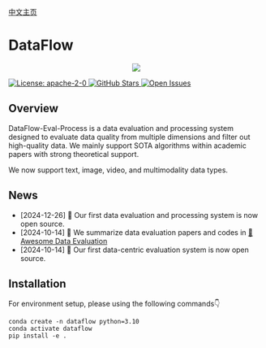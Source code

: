 [中文主页](./README.zh-CN.md)

# DataFlow

<p align="center">
  <img src="./static/images/Face.png">
</p>
<a href="https://opensource.org/license/apache-2-0" target="_blank">
    <img alt="License: apache-2-0" src="https://img.shields.io/github/license/saltstack/salt" />
</a>
<a href="https://github.com/Open-DataFlow/Open-DataFlow-Eval" target="_blank">
    <img alt="GitHub Stars" src="https://img.shields.io/github/stars/Open-DataFlow/DataFlow-Eval-Process?style=social" />
</a>
<a href="https://github.com/Open-DataFlow/Open-DataFlow-Eval/issues" target="_blank">
    <img alt="Open Issues" src="https://img.shields.io/github/issues-raw/Open-DataFlow/DataFlow-Eval-Process" />
</a>


## Overview
DataFlow-Eval-Process is a data evaluation and processing system designed to evaluate data quality from multiple dimensions and filter out high-quality data. We mainly support SOTA algorithms within academic papers with strong theoretical support.

We now support text, image, video, and multimodality data types.


## News

- [2024-12-26] 🎉 Our first data evaluation and processing system is now open source.
- [2024-10-14] 🎉 We summarize data evaluation papers and codes in [👋 Awesome Data Evaluation](./Awesome_Data_Evaluation.md)
- [2024-10-14] 🎉 Our first data-centric evaluation system is now open source.

## Installation
For environment setup, please using the following commands👇

```
conda create -n dataflow python=3.10
conda activate dataflow
pip install -e .
```


